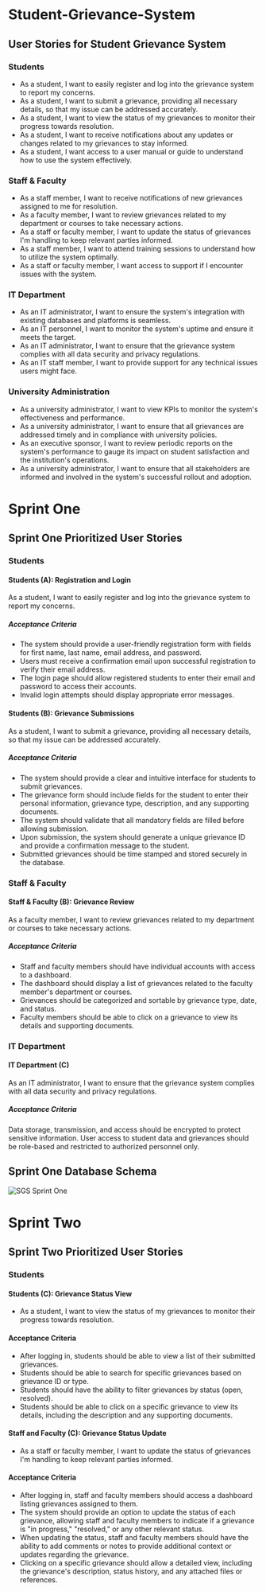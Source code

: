 # Student-Grievance-System

## User Stories for Student Grievance System

### Students
- As a student, I want to easily register and log into the grievance system to report my concerns.
- As a student, I want to submit a grievance, providing all necessary details, so that my issue can be addressed accurately.
- As a student, I want to view the status of my grievances to monitor their progress towards resolution.
- As a student, I want to receive notifications about any updates or changes related to my grievances to stay informed.
- As a student, I want access to a user manual or guide to understand how to use the system effectively.
### Staff & Faculty
-  As a staff member, I want to receive notifications of new grievances assigned to me for resolution.
- As a faculty member, I want to review grievances related to my department or courses to take necessary actions.
- As a staff or faculty member, I want to update the status of grievances I'm handling to keep relevant parties informed.
- As a staff member, I want to attend training sessions to understand how to utilize the system optimally.
- As a staff or faculty member, I want access to support if I encounter issues with the system.
### IT Department
- As an IT administrator, I want to ensure the system's integration with existing databases and platforms is seamless.
- As an IT personnel, I want to monitor the system's uptime and ensure it meets the target.
- As an IT administrator, I want to ensure that the grievance system complies with all data security and privacy regulations.
- As an IT staff member, I want to provide support for any technical issues users might face.
### University Administration
- As a university administrator, I want to view KPIs to monitor the system's effectiveness and performance.
- As a university administrator, I want to ensure that all grievances are addressed timely and in compliance with university policies.
- As an executive sponsor, I want to review periodic reports on the system's performance to gauge its impact on student satisfaction and the institution's operations.
- As a university administrator, I want to ensure that all stakeholders are informed and involved in the system's successful rollout and adoption.



# Sprint One

## Sprint One Prioritized User Stories 

### Students
#### Students (A): Registration and Login
As a student, I want to easily register and log into the grievance system to report my concerns.

##### Acceptance Criteria
- The system should provide a user-friendly registration form with fields for first name, last name, email address, and password.
- Users must receive a confirmation email upon successful registration to verify their email address.
- The login page should allow registered students to enter their email and password to access their accounts.
- Invalid login attempts should display appropriate error messages.

#### Students (B): Grievance Submissions 
As a student, I want to submit a grievance, providing all necessary details, so that my issue can be addressed accurately.

##### Acceptance Criteria
- The system should provide a clear and intuitive interface for students to submit grievances.
- The grievance form should include fields for the student to enter their personal information, grievance type, description, and any supporting documents.
- The system should validate that all mandatory fields are filled before allowing submission.
- Upon submission, the system should generate a unique grievance ID and provide a confirmation message to the student.
- Submitted grievances should be time stamped and stored securely in the database.



### Staff & Faculty 
#### Staff & Faculty (B): Grievance Review
As a faculty member, I want to review grievances related to my department or courses to take necessary actions. 

##### Acceptance Criteria
- Staff and faculty members should have individual accounts with access to a dashboard.
- The dashboard should display a list of grievances related to the faculty member's department or courses.
- Grievances should be categorized and sortable by grievance type, date, and status.
- Faculty members should be able to click on a grievance to view its details and supporting documents.


### IT Department 
#### IT Department (C)
As an IT administrator, I want to ensure that the grievance system complies with all data security and privacy regulations. 

##### Acceptance Criteria
Data storage, transmission, and access should be encrypted to protect sensitive information.
User access to student data and grievances should be role-based and restricted to authorized personnel only.

## Sprint One Database Schema 
![SGS Sprint One](https://github.com/Bahaa-Hammad/Student-Grievance-System/assets/89856041/073be02a-dc45-41f4-8c2a-fe5ccc885d04)


# Sprint Two

## Sprint Two Prioritized User Stories 

### Students
#### Students (C): Grievance Status View
- As a student, I want to view the status of my grievances to monitor their progress towards resolution. 

#### Acceptance Criteria
- After logging in, students should be able to view a list of their submitted grievances.
- Students should be able to search for specific grievances based on grievance ID or type.
- Students should have the ability to filter grievances by status (open, resolved).
- Students should be able to click on a specific grievance to view its details, including the description and any supporting documents.

#### Staff and Faculty (C): Grievance Status Update
- As a staff or faculty member, I want to update the status of grievances I'm handling to keep relevant parties informed.

#### Acceptance Criteria
- After logging in, staff and faculty members should access a dashboard listing grievances assigned to them.
- The system should provide an option to update the status of each grievance, allowing staff and faculty members to indicate if a grievance is "in progress," "resolved," or any other relevant status. 
- When updating the status, staff and faculty members should have the ability to add comments or notes to provide additional context or updates regarding the grievance. 
- Clicking on a specific grievance should allow a detailed view, including the grievance's description, status history, and any attached files or references.

